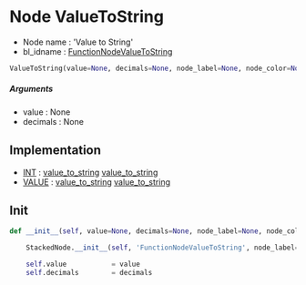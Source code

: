# Node ValueToString

- Node name : 'Value to String'
- bl_idname : [FunctionNodeValueToString](https://docs.blender.org/api/current/bpy.types.FunctionNodeValueToString.html)


``` python
ValueToString(value=None, decimals=None, node_label=None, node_color=None)
```
##### Arguments

- value : None
- decimals : None

## Implementation

- [INT](/docs/GeoNodes/INT.md) : [value_to_string](/docs/GeoNodes/socket_INT.md#value_to_string) [value_to_string](/docs/GeoNodes/socket_INT.md#value_to_string)
- [VALUE](/docs/GeoNodes/VALUE.md) : [value_to_string](/docs/GeoNodes/socket_VALUE.md#value_to_string) [value_to_string](/docs/GeoNodes/socket_VALUE.md#value_to_string)

## Init

``` python
def __init__(self, value=None, decimals=None, node_label=None, node_color=None):

    StackedNode.__init__(self, 'FunctionNodeValueToString', node_label=node_label, node_color=node_color)

    self.value           = value
    self.decimals        = decimals
```
